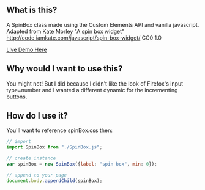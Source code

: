 ## What is this?
A SpinBox class made using the Custom Elements API and vanilla javascript.  Adapted from Kate Morley "A spin box widget" http://code.iamkate.com/javascript/spin-box-widget/ CC0 1.0

[Live Demo Here](https://shootTheLuck.github.io/Spin-Box)

## Why would I want to use this?
You might not!  But I did because I didn't like the look of Firefox's input type=number and I wanted a different dynamic for the incrementing buttons.

## How do I use it?
You'll want to reference spinBox.css then: 
```javascript
// import
import SpinBox from "./SpinBox.js";

// create instance
var spinBox = new SpinBox({label: "spin box", min: 0});

// append to your page
document.body.appendChild(spinBox);
```
